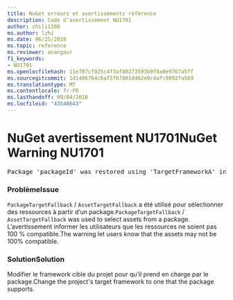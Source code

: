 ```yaml
---
title: NuGet erreurs et avertissements référence
description: Code d’avertissement NU1701
author: zhili1208
ms.author: lzhi
ms.date: 06/25/2018
ms.topic: reference
ms.reviewer: anangaur
f1_keywords:
- NU1701
ms.openlocfilehash: 11e707cf025c4f3af80273593b9f0a0e9767a5ff
ms.sourcegitcommit: 1d1406764c6af5fb7801d462e0c4afc9092fa569
ms.translationtype: MT
ms.contentlocale: fr-FR
ms.lasthandoff: 09/04/2018
ms.locfileid: "43548643"
---
```

# <a name="nuget-warning-nu1701"></a><span data-ttu-id="b271b-103">NuGet avertissement NU1701</span><span class="sxs-lookup"><span data-stu-id="b271b-103">NuGet Warning NU1701</span></span>

<pre>Package 'packageId' was restored using 'TargetFrameworkA' instead the project target framework 'TargetFrameworkB'. This package may not be fully compatible with your project.</pre>

### <a name="issue"></a><span data-ttu-id="b271b-104">Problème</span><span class="sxs-lookup"><span data-stu-id="b271b-104">Issue</span></span>
<span data-ttu-id="b271b-105">`PackageTargetFallback` / `AssetTargetFallback` a été utilisé pour sélectionner des ressources à partir d’un package.</span><span class="sxs-lookup"><span data-stu-id="b271b-105">`PackageTargetFallback` / `AssetTargetFallback` was used to select assets from a package.</span></span> <span data-ttu-id="b271b-106">L’avertissement informer les utilisateurs que les ressources ne soient pas 100 % compatible.</span><span class="sxs-lookup"><span data-stu-id="b271b-106">The warning let users know that the assets may not be 100% compatible.</span></span>

### <a name="solution"></a><span data-ttu-id="b271b-107">Solution</span><span class="sxs-lookup"><span data-stu-id="b271b-107">Solution</span></span>
<span data-ttu-id="b271b-108">Modifier le framework cible du projet pour qu’il prend en charge par le package.</span><span class="sxs-lookup"><span data-stu-id="b271b-108">Change the project's target framework to one that the package supports.</span></span>